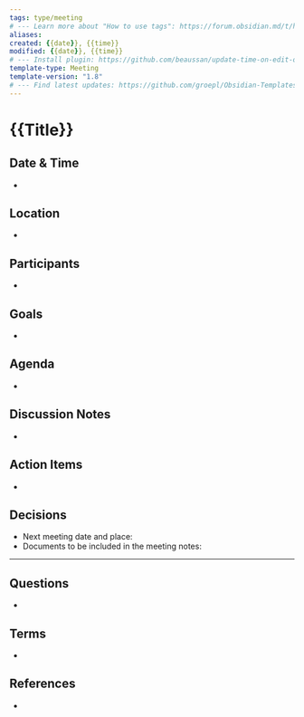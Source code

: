 ```yaml
---
tags: type/meeting
# --- Learn more about "How to use tags": https://forum.obsidian.md/t/how-to-use-tags/
aliases:
created: {{date}}, {{time}}
modified: {{date}}, {{time}}
# --- Install plugin: https://github.com/beaussan/update-time-on-edit-obsidian
template-type: Meeting
template-version: "1.8"
# --- Find latest updates: https://github.com/groepl/Obsidian-Templates
---
```


# {{Title}}

<!-- Main content of my thoughts really -->

## Date & Time
<!-- With starting and ending times -->
- 

## Location
<!-- Physical location or links to online meeting (Zoom, MS Teams, Miro etc.) -->
- 

## Participants
<!-- List of meeting participants using linked names -->
- 

## Goals
<!-- What we want to achieve in this meeting -->
- 

## Agenda 
<!-- What, who & duration planned in advance -->
- 

## Discussion Notes
<!-- Cover discussion topics -->
- 

## Action Items
<!-- Add tasks, task owners and due dates -->
- 

## Decisions
<!-- Record of decisions you make in this meeting -->
- Next meeting date and place: 
- Documents to be included in the meeting notes:


---
## Questions
<!-- What remains for you to consider? --> 
- 

## Terms
<!-- Links to definition pages -->
- 

## References
<!-- Links to pages not referenced in the content -->
- 
